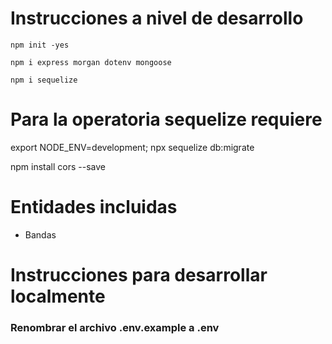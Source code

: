 # Instrucciones a nivel de desarrollo
`npm init -yes`

`npm i express morgan dotenv mongoose`

`npm i sequelize`
# Para la operatoria sequelize requiere
export NODE_ENV=development; npx sequelize db:migrate


npm install cors --save
# Entidades incluidas
- Bandas 


# Instrucciones para desarrollar localmente
### Renombrar el archivo .env.example a .env

